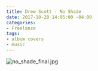 ```yaml
---
title: Drew Scott - No Shade
date: 2017-10-28 14:05:00 -04:00
categories:
- Freelance
tags:
- album covers
- music
---
```


![no_shade_final.jpg](/uploads/no_shade_final.jpg)